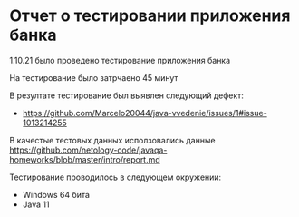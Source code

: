 # Отчет о тестировании приложения банка
1.10.21 было проведено тестирование приложения банка

На тестирование было затрчаено 45 минут

В резултате тестирование был выявлен следующий дефект:

- https://github.com/Marcelo20044/java-vvedenie/issues/1#issue-1013214255

В качестые тестовых данных исползовались данные https://github.com/netology-code/javaqa-homeworks/blob/master/intro/report.md

Тестирование проводилось в следующем окружении: 

- Windows 64 бита
- Java 11
